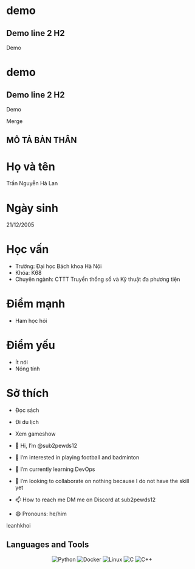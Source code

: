 # demo
## Demo line 2 H2

Demo

# demo
## Demo line 2 H2

Demo

Merge
## MÔ TẢ BẢN THÂN
# Họ và tên
Trần Nguyễn Hà Lan
# Ngày sinh
21/12/2005
# Học vấn
- Trường: Đại học Bách khoa Hà Nội
- Khóa: K68
- Chuyên ngành: CTTT Truyền thống số và Kỹ thuật đa phương tiện
# Điểm mạnh
- Ham học hỏi 
# Điểm yếu
- Ít nói
- Nóng tính
# Sở thích
- Đọc sách
- Đi du lịch
- Xem gameshow

- 👋 Hi, I’m @sub2pewds12
- 👀 I’m interested in playing football and badminton
- 🌱 I’m currently learning DevOps
- 💞️ I’m looking to collaborate on nothing because I do not have the skill yet
- 📫 How to reach me DM me on Discord at sub2pewds12
- 😄 Pronouns: he/him

leanhkhoi

## Languages and Tools

<p align="center">
  <img src="https://img.shields.io/badge/Python-3776AB?style=flat&logo=python&logoColor=white" alt="Python"/>
  <img src="https://img.shields.io/badge/Docker-2496ED?style=flat&logo=docker&logoColor=white" alt="Docker"/>
  <img src="https://img.shields.io/badge/Linux-FCC624?style=flat&logo=linux&logoColor=black" alt="Linux"/>
  <img src="https://img.shields.io/badge/C-00599C?style=flat&logo=c&logoColor=white" alt="C"/>
  <img src="https://img.shields.io/badge/C%2B%2B-00599C?style=flat&logo=c%2B%2B&logoColor=white" alt="C++"/>





